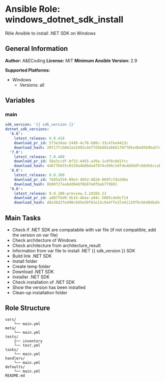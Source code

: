 # Ansible Role: windows_dotnet_sdk_install

Rôle Ansible to install .NET SDK on Windows

## General Information

**Author:** A&ECoding
**License:** MIT
**Minimum Ansible Version:** 2.9

**Supported Platforms:**
- Windows
  - Versions: all

## Variables

### main

```yaml
sdk_version: '{{ sdk_version }}'
dotnet_sdk_versions:
  '6.0':
    latest_release: 6.0.418
    download_pr_id: 5f3e34ae-2449-4c76-b00c-33c4fee4423c
    download_hash: 20f17fcb662a32492c447fd5bd83ab661f8f785e4be85b9ba57cf61a225a33f8
  '7.0':
    latest_release: 7.0.408
    download_pr_id: 50a3ccdf-bf15-4455-a39a-1cdf6c0d1fcc
    download_hash: 4d67fbb55c0159a4b86da4f974cd96c5dfde4b69dfcb6d56ccab52abb7c95304
  '8.0':
    latest_release: 8.0.309
    download_pr_id: 7b05a559-89e3-405d-8828-069fcfda286e
    download_hash: 8b90f27ea6dd948f8b87e0fbab779b01
  '9.0':
    latest_release: 9.0.100-preview.3.24104.13
    download_pr_id: ad87fbd9-5b14-4bee-a94c-5005c4e9cf14
    download_hash: d8a36d2fe490c9d5e50f81e13c9a4ffe37a41139f9cbb48dbd44b7e4b9a4aa10

```

## Main Tasks

- Check if .NET SDK are compatabile with var file (if not compatible, add the version on var file)
- Check architecture of Windows
- Check architecture from architecture_result
- Information from var file to install .NET {{ sdk_version }} SDK
- Build link .NET SDK
- Install folder
- Create temp folder
- Download .NET SDK
- Installer .NET SDK
- Check installation of .NET SDK
- Show the version has been installed
- Clean-up installation folder

## Role Structure

```
vars/
    └── main.yml
meta/
    └── main.yml
tests/
    ├── inventory
    └── test.yml
tasks/
    └── main.yml
handlers/
    └── main.yml
defaults/
    └── main.yml
README.md
```